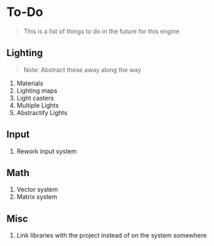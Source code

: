 # To-Do
> This is a list of things to do in the future for this engine

## Lighting
> Note: Abstract these away along the way
1. Materials
1. Lighting maps
1. Light casters
1. Multiple Lights
1. Abstractify Lights

## Input
1. Rework input system

## Math
1. Vector system
1. Matrix system

## Misc
1. Link libraries with the project instead of on the system somewhere
